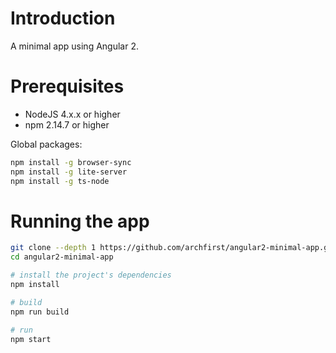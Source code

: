# Introduction

A minimal app using Angular 2.

# Prerequisites

- NodeJS 4.x.x or higher
- npm 2.14.7 or higher

Global packages:

```bash
npm install -g browser-sync
npm install -g lite-server
npm install -g ts-node
```

# Running the app

```bash
git clone --depth 1 https://github.com/archfirst/angular2-minimal-app.git
cd angular2-minimal-app

# install the project's dependencies
npm install

# build
npm run build

# run
npm start
```
